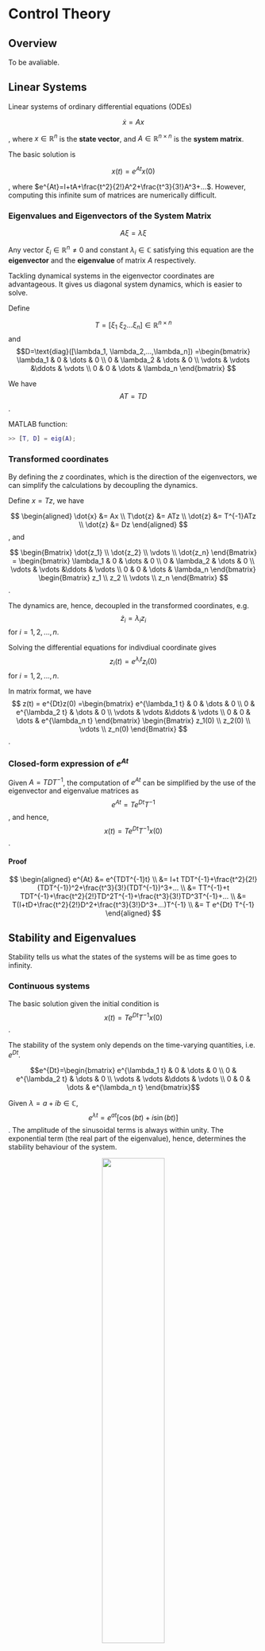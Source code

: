 # Control Theory


## Overview

To be avaliable.

## Linear Systems

Linear systems of ordinary differential equations (ODEs) 

$$
\dot{x}=Ax
$$

, where $x \in \mathbb{R}^n$ is the **state vector**,
 and  $A \in \mathbb{R}^{n \times n}$ is the **system matrix**.


The basic solution is

$$
x(t) = e^{At}x(0)
$$

, where $e^{At}=I+tA+\frac{t^2}{2!}A^2+\frac{t^3}{3!}A^3+...$. 
However, computing this infinite sum of matrices are numerically difficult. 

### Eigenvalues and Eigenvectors of the System Matrix

$$A \xi = \lambda \xi$$

Any vector $\xi_i \in \mathbb{R}^n \neq 0$ and constant $\lambda_i \in \mathbb{C}$ satisfying this equation are the **eigenvector** and the **eigenvalue** of matrix $A$ respectively.

Tackling dynamical systems in the eigenvector coordinates are advantageous. It gives us diagonal system dynamics, which is easier to solve.

Define 

$$T=[\xi_1 \ \xi_2 ... \xi_n] \in \mathbb{R}^{n \times n}$$ and $$D=\text{diag}([\lambda_1, \lambda_2,...,\lambda_n])
=\begin{bmatrix}  
\lambda_1 & 0 & \dots & 0 \\  
0 & \lambda_2 & \dots & 0 \\
\vdots & \vdots &\ddots & \vdots \\
0 & 0 & \dots & \lambda_n
\end{bmatrix}
$$


We have $$AT=TD$$.

MATLAB function:
```matlab
>> [T, D] = eig(A);
```

### Transformed coordinates

By defining the $z$ coordinates, which is the direction of the eigenvectors, we can simplify the calculations by decoupling the dynamics. 
 
Define $x=Tz$, we have

$$
\begin{aligned}
\dot{x} &= Ax  \\
T\dot{z} &= ATz \\
\dot{z} &= T^{-1}ATz \\
\dot{z} &= Dz 
\end{aligned}
$$ , and

$$
\begin{Bmatrix}  
\dot{z_1} \\ \dot{z_2} \\ \vdots \\ \dot{z_n}
\end{Bmatrix}
= \begin{bmatrix}  
\lambda_1 & 0 & \dots & 0 \\  
0 & \lambda_2 & \dots & 0 \\
\vdots & \vdots &\ddots & \vdots \\
0 & 0 & \dots & \lambda_n
\end{bmatrix}
\begin{Bmatrix}
z_1 \\ z_2 \\ \vdots \\ z_n
\end{Bmatrix}
$$.


The dynamics are, hence, decoupled in the transformed coordinates, e.g. $$\dot{z}_i =  \lambda_i z_i$$ for $i=1,2,...,n$. 

Solving the differential equations for indivdiual coordinate gives $$z_i(t)=e^{\lambda_i t}z_i(0)$$ for $i=1,2,...,n$.

In matrix format, we have 
$$
z(t) = e^{Dt}z(0)
=\begin{bmatrix}  
e^{\lambda_1 t} & 0 & \dots & 0 \\  
0 & e^{\lambda_2 t} & \dots & 0 \\
\vdots & \vdots &\ddots & \vdots \\
0 & 0 & \dots & e^{\lambda_n t}
\end{bmatrix}
\begin{Bmatrix}
z_1(0) \\ z_2(0) \\ \vdots \\ z_n(0)
\end{Bmatrix}
$$.

### Closed-form expression of  $e^{At}$

Given $A=TDT^{-1}$, the computation of $e^{At}$ can be simplified by the use of the eigenvector and eigenvalue matrices as $$e^{At}=T e^{Dt} T^{-1}$$, and hence, $$x(t)=T e^{Dt} T^{-1}x(0)$$.

#### Proof
$$
\begin{aligned}
  e^{At} &= e^{TDT^{-1}t} \\
&= I+t TDT^{-1}+\frac{t^2}{2!}(TDT^{-1})^2+\frac{t^3}{3!}(TDT^{-1})^3+... \\
&= TT^{-1}+t TDT^{-1}+\frac{t^2}{2!}TD^2T^{-1}+\frac{t^3}{3!}TD^3T^{-1}+... \\
&= T(I+tD+\frac{t^2}{2!}D^2+\frac{t^3}{3!}D^3+...)T^{-1} \\
&= T e^{Dt} T^{-1} 
\end{aligned}
$$

## Stability and Eigenvalues



Stability tells us what the states of the systems will be as time goes to infinity.

### Continuous systems

The basic solution given the initial condition is $$x(t)=Te^{Dt}T^{-1}x(0)$$.

The stability of the system only depends on the time-varying quantities, i.e. $e^{Dt}$. 

$$e^{Dt}=\begin{bmatrix}  
e^{\lambda_1 t} & 0 & \dots & 0 \\  
0 & e^{\lambda_2 t} & \dots & 0 \\
\vdots & \vdots &\ddots & \vdots \\
0 & 0 & \dots & e^{\lambda_n t}
\end{bmatrix}$$


Given $\lambda = a + ib \in \mathbb{C}$, $$e^{\lambda t}=e^{at}[\cos{(bt)}+i\sin{(bt)}]$$. The amplitude of the sinusoidal terms is always within unity. The exponential term (the real part of the eigenvalue), hence, determines the stability behaviour of the system.

<p align="center">
	<img src="https://i.imgur.com/rpPx8Ug.jpg" 
	height="50%" width="50%"/>
</p>

> Source: https://youtu.be/h7nJ6ZL4Lf0?list=PLMrJAkhIeNNR20Mz-VpzgfQs5zrYi085m

The system is stable if and only if all the real part of the eigenvalues of the system matrix are non-positive. $$\text{Re}(\lambda_i) \leq0, \forall i = 1,2,...,n$$

To control an unstable system with feedbacks, e.g. $u=-Kx$, the system behaviours, as well as the eigenvalues, can be changed.

$$\dot{x}=Ax+Bu=Ax-BKx=(A-BK)x$$

<p align="center">
	<img src="https://i.imgur.com/bSMPYCA.jpg" 
	height="50%" width="50%"/>
</p>

> Source: https://youtu.be/h7nJ6ZL4Lf0?list=PLMrJAkhIeNNR20Mz-VpzgfQs5zrYi085m


### Discrete-time systems

$$x_{k+1}=\tilde{A}x_k$$, where $x_k=x(k\Delta t)$, and $\tilde{A}=e^{A \Delta t}$.

Given an initial condition $x_0=x(0)$, we can compute the whole set of dynamics at discrete time as $$\begin{aligned} x_1&=\tilde{A}x_0 \\ x_2&=\tilde{A}^2x_0 \\ x_3&=\tilde{A}^3x_0 \\ &\vdots \\ x_N&=\tilde{A}^Nx_0 \end{aligned}$$

Same as the continuous-time system matrix $A$, the discrete-time system matrix $\tilde{A}$ can be decomposed into the eigenvector and eigenvalue matrices as $$\tilde{A}=\tilde{T}\tilde{D}\tilde{T}^{-1}$$, and hence, $$x_N=\tilde{T}\tilde{D}^N\tilde{T}^{-1}x_0$$.

Simlilarly the eigenvalues determine the stability of the discrete-time system. The system is stable if and only if all the radius of the complex eigenvalues are less than or equal to $1$, i.e. $$|\tilde{\lambda}_i| \leq1, \forall i=1,2,...,n$$. The tilde (~) sign is an indication for the discrete-time space.

<p align="center">
	<img src="https://i.imgur.com/cLLAT5O.jpg" 
	height="50%" width="50%"/>
</p>

> Source: https://youtu.be/h7nJ6ZL4Lf0?list=PLMrJAkhIeNNR20Mz-VpzgfQs5zrYi085m



This can be seen by expressing the complex eigenvalues as a product of radius $R$ and angle $\theta$ as

$$\begin{aligned} 
\tilde{\lambda}&=Re^{i\theta} \\
\tilde{\lambda}^N&=R^Ne^{iN\theta}
\end{aligned}$$

The exponential part always has an amplitude within a unity.

## Linearizing Around a Fixed Point

The non-linear dynamics of a system of ODEs can be described as $$\dot{x}=f(x)$$, where $x \in \mathbb{R}^n$ is the state vector.

### Linearization steps

Step 1: find the fixed points $\bar{x}$ s.t. $f(\bar{x})=0$
Step 2: Linearize $f$ about $\bar{x}$ using the Jocabian matrix $\frac{Df}{Dx}|_{\bar{x}}=[\frac{\partial f_i}{\partial x_j}]$

### Example

Given
$$
	\begin{aligned} 
	\dot{x_1} &= f_1(x_1, x_2) = x_1x_2 \\
	\dot{x_2} &= f_2(x_1, x_2) = x_1^2+x_2^2
	 \end{aligned}
 $$, we have 
 $$
	 \frac{Df}{Dx}
	 =\begin{bmatrix}
		\frac{\partial f_1}{\partial x_1} & \frac{\partial f_1}{\partial x_2} \\
		\frac{\partial f_2}{\partial x_1} & \frac{\partial f_2}{\partial x_2}
	 \end{bmatrix}
	 = \begin{bmatrix}
	 x_2 & x_1 \\ 
	 2x_1 & 2x_2
	 \end{bmatrix}
$$, and hence 
$$
\begin{Bmatrix}
\dot{x_1} \\ \dot{x_2}
\end{Bmatrix}
	 \approx \begin{bmatrix}
	 \bar{x}_2 & \bar{x}_1 \\ 
	 2\bar{x}_1 & 2\bar{x}_2
	 \end{bmatrix} 
	 \begin{Bmatrix}
x_1 \\ x_2
\end{Bmatrix}
$$.

#### Proof

By the Taylor expression,

$$ \begin{aligned}
\dot{x}=f(x)&=f(\bar{x})+\frac{Df}{Dx}|_{\bar{x}} \cdot (x-\bar{x}) + \frac{D^2f}{Dx^2}|_{\bar{x}} \cdot (x-\bar{x})^2 + \dots  \\
&\approx f(\bar{x})+\frac{Df}{Dx}|_{\bar{x}} \cdot (x-\bar{x})
\end{aligned}
$$

By definition, we choose $\bar{x}$ s.t. $f(\bar{x})=0$, so
$$\Delta \dot{x} = \frac{Df}{Dx}|_{\bar{x}} \Delta x = A \Delta x$$


#### Remark
The approximation is only true around the vincinity of $\bar{x}$, where the system is instantaneous stable, by adding feedback control, e.g. $u=-Kx$, we aim to stablize the system around $\bar{x}$. Therefore, $A=\frac{Df}{Dx}|_{\bar{x}}$ can be considered as time-invariant, and is a good linear approximation of $f(x)$ within the space we're interested in.

### Example: Pendulum

Equation of Motion (EOM): $$\ddot{\theta}=-\frac{g}{L} \sin \theta -\delta \dot{\theta}$$. Assuming $g/L=1$, we simplify it as $$\ddot{\theta}=-\sin \theta -\delta \dot{\theta}$$.

State-space formulation:

$$\begin{Bmatrix} x_1 \\ x_2 \end{Bmatrix} = \begin{Bmatrix} \theta \\ \dot{\theta} \end{Bmatrix}$$, we have 
$$\begin{Bmatrix} \dot{x}_1 \\ \dot{x}_2 \end{Bmatrix} = \begin{bmatrix} x_2 \\ -\sin x_1 - \delta x_2\end{bmatrix}$$, which is a non-linear function of the state vector. 


## Full-State Estimation

$$\dot{x}=Ax+Bu$$, where $x \in \mathbb{R}^n, u \in \mathbb{R}^q$.

With full state measurements, we can design the input as $u=-Kx$ to stabilise the system, and we have $$\dot{x} = Ax - BKx = (A-BK)x$$.

`<Insert the block diagram>`

In reality, we rarely have measurements on all states, i.e. $$y=Cx$$, where $y \in \mathbb{R}^p$ is the measured state vector, and $C \in \mathbb{R}^{p \times n}$ is the measurement matrix, mapping the state vector in $\mathbb{R}^n$ to the measurement vector in $\mathbb{R}^p$.

## Observability

The observability of $(A,C)$ tells us if a full-state estimation if possible with a system matrix $A$ and a measurement matrix $C$, or equavilently, if we can estimate any state $x$ from the time-series measurements $y(t)$.

MATLAB function:
```matlab
>> obsv(A, C)
```

In reality, we design an observer / an estimator, e.g. Kalman Filter, to obtain the full-state estimation, and then design a controller, e.g. LQR, to stabilise the system based on the estimation. 

`<Insert the block diagram>`

### Observablility matrix

$$\mathcal{O} = \begin{bmatrix} 
C \\ CA \\CA^2 \\ \vdots \\ CA^{n-1}
\end{bmatrix}$$

The system is observable if 
1. the rank of $\mathcal{O}$ is $n$ 
2. we can estimate $x$ from $y$.

MATLAB command:
```matlab
>> rank(obsv(A, C))
```

The Observability Gramian gives the information about the degree of observability.


```matlab
>> [U, S, V] = svd(obsv(A, C))
```

The columns of $V$ (the rows of $V^T$) are in order the most observable states in the state-space, i.e. the direction with the highest signal-to-noise ratio.

## Full-State Estimation

$$
\begin{aligned}
	\dot{x} &= Ax +Bu \\
	y &= Cx
\end{aligned}
$$, where $x \in \mathbb{R}^n, u \in \mathbb{R}^q, x \in \mathbb{R}^p$.


`<Block diagram>`

$$
\frac{d}{dt}\hat{x} = A\hat{x} +Bu + K_f(y-\hat{y})
$$, where $\hat{y} = C\hat{x}$.

$$
\begin{aligned}
	\frac{d}{dt}\hat{x} &= A\hat{x} +Bu + K_f y -K_f C \hat{x} \\
	&= (A-K_fC) \hat{x} + \begin{bmatrix} B &K_f\end{bmatrix} \begin{bmatrix} u \\ y \end{bmatrix}
\end{aligned}
$$. Hence, $\begin{bmatrix} u \\ y \end{bmatrix}$ is like the input to the full-state estimator, and $(A-K_fC)$ is like the system matrix, defining the dynamics of $\hat{x}$.

We can show if $(A-K_fC)$ is stable, $\hat{x}$ will stably converge to $x$, the true state.




## References

- Control Bootcamp (YouTube Playlist)
Prof. Steven L. Brunton. University of Washington.
<p align="center"><iframe width="560" height="315" src="https://www.youtube.com/embed/videoseries?list=PLMrJAkhIeNNR20Mz-VpzgfQs5zrYi085m" frameborder="0" allow="accelerometer; autoplay; encrypted-media; gyroscope; picture-in-picture" allowfullscreen></iframe><p>

- Data-driven Science and Engineering - Machine Learning, Dynamical Systems and Control
http://databookuw.com

---
More notes can be found on https://github.com/derekl-beep/cs-notes.

> Written with [StackEdit](https://stackedit.io/).
<!--stackedit_data:
eyJoaXN0b3J5IjpbLTgyMDcyNzEwLC0xNDczMjQzMjAzLDIwNz
I4MjUzMzUsNzU2NzcyMjg3LC0xNzMyOTM5NDA2LC0xNzA4Nzgy
ODA4LC0xMzU0ODA1NDksLTYyNzI1MTg5NywtNDgxMjI0OTQ1LC
02NDQxNDQ1MTMsMTg0NjE5NjY2MywtMTIwMzQ2NjU1MSwtODU4
NDUxNCwyMDMwMTc0MDAxLDE3NzA5MzI2MjAsMTA0NzM2NzMzOV
19
-->